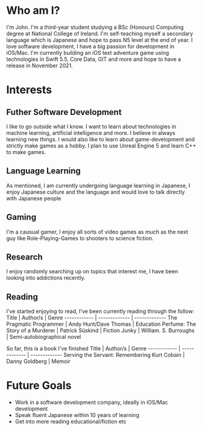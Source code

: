 # Who am I?
I'm John.
I'm a third-year student studying a BSc (Honours) Computing degree at National College of Ireland. 
I'm self-teaching myself a secondary language which is Japanese and hope to pass N5 level at the end of year.
I love software development, I have a big passion for development in iOS/Mac. 
I'm currently building an iOS text adventure game 
using technologies in Swift 5.5, Core Data, GIT and more and hope to have a release in November 2021.


# Interests
## Futher Software Development
I like to go outside what I know. I want to learn about technologies in machine learning, artificial intelligence and more. 
I believe in always learning new things. I would also like to learn about game-development and strictly make games as a hobby. 
I plan to use Unreal Engine 5 and learn C++ to make games. 
## Language Learning 
As mentioned, I am currently undergoing language learning in Japanese, I enjoy Japanese culture and the language 
and would love to talk directly with Japanese people
## Gaming 
I'm a causual gamer, I enjoy all sorts of video games as much as the next guy like Role-Playing-Games to shooters to science fiction.
## Research
I enjoy randomly searching up on topics that interest me, I have been looking into addictions recently.
## Reading
I've started enjoying to read, I've been currently reading through the follow:
Title | Author/s | Genre
------------ | ------------- | ------------- 
The Pragmatic Programmer | Andy Hunt/Dave Thomas | Education
Perfume: The Story of a Murderer  | Patrick Süskind | Fiction 
Junky | William. S. Burroughs | Semi-autobiographical novel

So far, this is a book I've finished
Title | Author/s | Genre
------------ | ------------- | ------------- 
Serving the Servant: Remembering Kurt Cobain | Danny Goldberg | Memoir

# Future Goals
- Work in a software development company, ideally in iOS/Mac development 
- Speak fluent Japanese within 10 years of learning
- Get into more reading educational/fiction etc

